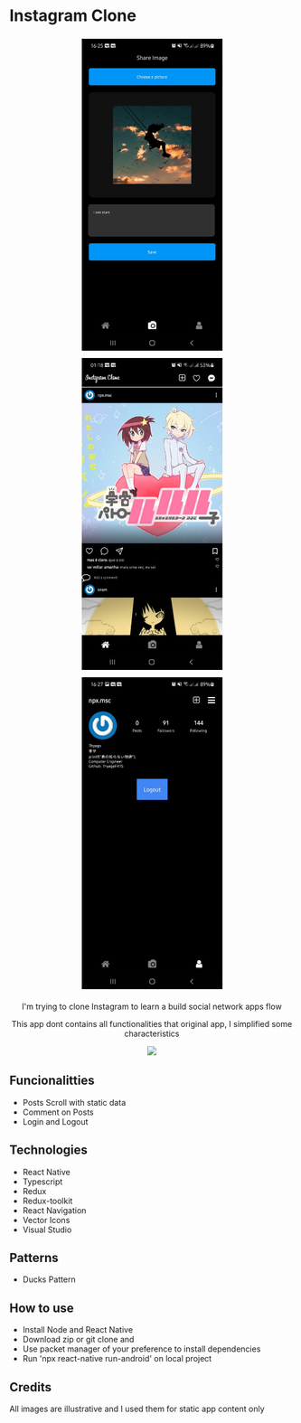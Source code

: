 # Instagram Clone

<div align="center">
  <img src="./images_app/addPost.jpg" alt="void home" width="249" height="552" style="margin: 5px;">
  <img src="./images_app/home.jpg" alt="void home" width="249" height="552" style="margin: 5px;">
  <img src="./images_app/profile.jpg" alt="void home" width="249" height="552" style="margin: 5px;">
</div>

<p align="center">I'm trying to clone Instagram to learn a build social network apps flow</p>
<p align="center">This app dont contains all functionalities that original app, I simplified some characteristics</p>
<p align="center">
    <a href = ""><img src="https://img.shields.io/badge/Under%20Development-9966FF?&style=for-the-badge"></a>
</p>
<h2>Funcionalitties</h2>
<ul>
  <li>Posts Scroll with static data</li>
  <li>Comment on Posts</li>
  <li>Login and Logout</li>
</ul>
<h2>Technologies</h2>
<ul>
  <li>React Native</li>
  <li>Typescript</li>
  <li>Redux</li>
  <li>Redux-toolkit</li>
  <li>React Navigation</li>
  <li>Vector Icons</li>
  <li>Visual Studio</li>
</ul>
<h2>Patterns</h2>
<ul>
  <li>Ducks Pattern</li>
</ul>
<h2>How to use</h2>
<ul>
  <li>Install Node and React Native</li>
  <li>Download zip or git clone and</li>
  <li>Use packet manager of your preference to install dependencies</li>
  <li>Run 'npx react-native run-android' on local project</li>
</ul>
<h2>Credits</h2>
<p>All images are illustrative and I used them for static app content only</p>
